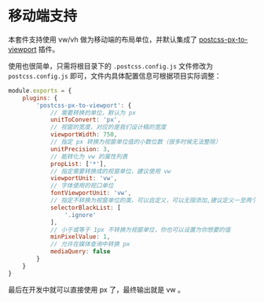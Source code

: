 # 移动端支持

本套件支持使用 vw/vh 做为移动端的布局单位，并默认集成了 [postcss-px-to-viewport](https://www.npmjs.com/package/postcss-px-to-viewport) 插件。

使用也很简单，只需将根目录下的 `.postcss.config.js` 文件修改为 `postcss.config.js` 即可，文件内具体配置信息可根据项目实际调整：

```js
module.exports = {
    plugins: {
        'postcss-px-to-viewport': {
            // 需要转换的单位，默认为 px
            unitToConvert: 'px',
            // 视窗的宽度，对应的是我们设计稿的宽度
            viewportWidth: 750,
            // 指定 px 转换为视窗单位值的小数位数（很多时候无法整除）
            unitPrecision: 3,
            // 能转化为 vw 的属性列表
            propList: ['*'],
            // 指定需要转换成的视窗单位，建议使用 vw
            viewportUnit: 'vw',
            // 字体使用的视口单位
            fontViewportUnit: 'vw',
            // 指定不转换为视窗单位的类，可以自定义，可以无限添加,建议定义一至两个通用的类名
            selectorBlackList: [
                '.ignore'
            ],
            // 小于或等于 1px 不转换为视窗单位，你也可以设置为你想要的值
            minPixelValue: 1,
            // 允许在媒体查询中转换 px
            mediaQuery: false
        }
    }
}
```

最后在开发中就可以直接使用 px 了，最终输出就是 vw 。